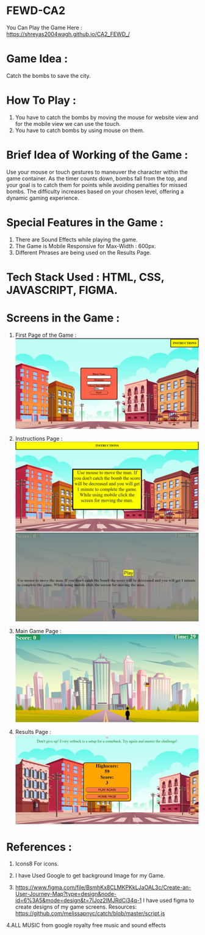 # FEWD-CA2

You Can Play the Game Here : https://shreyas2004wagh.github.io/CA2_FEWD_/

# Game Idea : 
Catch the bombs to save the city.

# How To Play : 
1. You have to catch the bombs by moving the mouse for website view and for the mobile view we can use the touch. 
2. You have to catch bombs by using mouse on them.

# Brief Idea of Working of the Game : 
Use your mouse or touch gestures to maneuver the character within the game container. As the timer counts down, bombs fall from the top, 
and your goal is to catch them for points while avoiding penalties for missed bombs. The difficulty increases based on your chosen level, offering a dynamic gaming experience. 


# Special Features in the Game : 
1. There are Sound Effects while playing the game.
2. The Game is Mobile Responsive for Max-Width : 600px.
3. Different Phrases are being used on the Results Page.


# Tech Stack Used : HTML, CSS, JAVASCRIPT, FIGMA.


# Screens in the Game : 
1. First Page of the Game : 
![Alt text](assets/1stpage.png)

2. Instructions Page : 
![Alt text](<assets/2.1 page.png>)
![Alt text](<assets/2nd page.png>)

3. Main Game Page : 
![Alt text](assets/game.png)

4. Results Page : 
![Alt text](<assets/final page.png>)


# References :
1. Icons8
For icons.

2. I have Used Google to get background Image for my Game. 

3. https://www.figma.com/file/BsmhKx8CLMKPKkLJaOAL3c/Create-an-User-Journey-Map?type=design&node-id=6%3A5&mode=design&t=7IJoz2lMJRdCi34q-1
I have used figma to create designs of my game screens. 
Resources:
https://github.com/melissapnyc/catch/blob/master/script.js

4.ALL MUSIC from google royalty free music and sound effects
